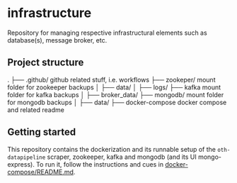 # infrastructure
Repository for managing respective infrastructural elements such as database(s), message broker, etc.

## Project structure
.
├── .github/                            github related stuff, i.e. workflows
├── zookeper/                           mount folder for zookeeper backups
│   ├── data/ 
│   ├── logs/
├── kafka                               mount folder for kafka backups
│   ├── broker_data/
├── mongodb/                            mount folder for mongodb backups
│   ├── data/
├── docker-compose                      docker compose and related readme

## Getting started
This repository contains the dockerization and its runnable setup of the `oth-datapipeline` scraper, zookeeper, kafka and mongodb (and its UI mongo-express).
To run it, follow the instructions and cues in [docker-compose/README.md](docker-compose/README.md).
